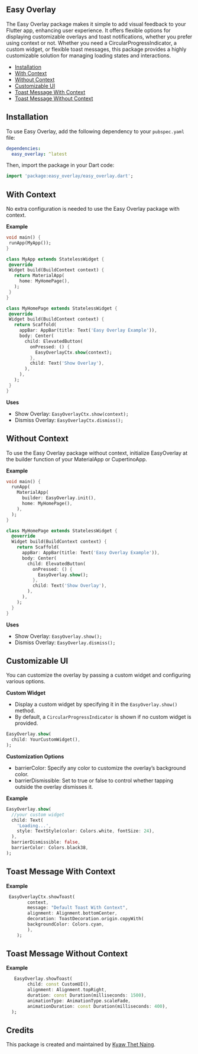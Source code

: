 ## Easy Overlay

The Easy Overlay package makes it simple to add visual feedback to your Flutter app, enhancing user experience. It offers flexible options for displaying customizable overlays and toast notifications, whether you prefer using context or not. Whether you need a CircularProgressIndicator, a custom widget, or flexible toast messages, this package provides a highly customizable solution for managing loading states and interactions.

- [Installation](#installation)
- [With Context](#with-context)
- [Without Context](#without-context)
- [Customizable UI](#customizable-ui)
- [Toast Message With Context](#toast-message-with-context)
- [Toast Message Without Context](#toast-message-without-context)

## Installation

To use Easy Overlay, add the following dependency to your `pubspec.yaml` file:

```yaml
dependencies:
  easy_overlay: ^latest
```

Then, import the package in your Dart code:

```dart
import 'package:easy_overlay/easy_overlay.dart';
```

## With Context

No extra configuration is needed to use the Easy Overlay package with context.

**Example**

```dart
void main() {
 runApp(MyApp());
}

class MyApp extends StatelessWidget {
 @override
 Widget build(BuildContext context) {
   return MaterialApp(
     home: MyHomePage(),
   );
 }
}

class MyHomePage extends StatelessWidget {
 @override
 Widget build(BuildContext context) {
   return Scaffold(
     appBar: AppBar(title: Text('Easy Overlay Example')),
     body: Center(
       child: ElevatedButton(
         onPressed: () {
           EasyOverlayCtx.show(context);
         },
         child: Text('Show Overlay'),
       ),
     ),
   );
 }
}
```

**Uses**

- Show Overlay: `EasyOverlayCtx.show(context);`
- Dismiss Overlay: `EasyOverlayCtx.dismiss();`

## Without Context

To use the Easy Overlay package without context, initialize EasyOverlay at the builder function of your MaterialApp or CupertinoApp.

**Example**

```dart
void main() {
  runApp(
    MaterialApp(
      builder: EasyOverlay.init(),
      home: MyHomePage(),
    ),
  );
}

class MyHomePage extends StatelessWidget {
  @override
  Widget build(BuildContext context) {
    return Scaffold(
      appBar: AppBar(title: Text('Easy Overlay Example')),
      body: Center(
        child: ElevatedButton(
          onPressed: () {
            EasyOverlay.show();
          },
          child: Text('Show Overlay'),
        ),
      ),
    );
  }
}
```

**Uses**

- Show Overlay: `EasyOverlay.show();`
- Dismiss Overlay: `EasyOverlay.dismiss();`

## Customizable UI

You can customize the overlay by passing a custom widget and configuring various options.

**Custom Widget**

- Display a custom widget by specifying it in the `EasyOverlay.show()` method.
- By default, a `CircularProgressIndicator` is shown if no custom widget is provided.

```dart
EasyOverlay.show(
  child: YourCustomWidget(),
);
```

**Customization Options**

- barrierColor: Specify any color to customize the overlay’s background color.
- barrierDismissible: Set to true or false to control whether tapping outside the overlay dismisses it.

**Example**

```dart
EasyOverlay.show(
  //your custom widget
  child: Text(
    'Loading...',
    style: TextStyle(color: Colors.white, fontSize: 24),
  ),
  barrierDismissible: false,
  barrierColor: Colors.black38,
);
```

## Toast Message With Context

**Example**

```dart
 EasyOverlayCtx.showToast(
        context,
        message: "Default Toast With Context",
        alignment: Alignment.bottomCenter,
        decoration: ToastDecoration.origin.copyWith(
        backgroundColor: Colors.cyan,
        ),
    );
```

## Toast Message Without Context

**Example**

```dart
   EasyOverlay.showToast(
        child: const CustomUI(),
        alignment: Alignment.topRight,
        duration: const Duration(milliseconds: 1500),
        animationType: AnimationType.scaleFade,
        animationDuration: const Duration(milliseconds: 400),
  );
```

## Credits

This package is created and maintained by [Kyaw Thet Naing](https://github.com/kyawthet-naing).
